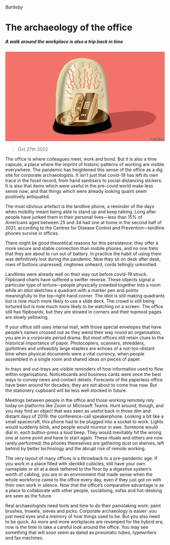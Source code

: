 ###### Bartleby

# The archaeology of the office 

##### A walk around the workplace is also a trip back in time 

![image](images/20221029_WBD002.jpg) 

> Oct 27th 2022 

The office is where colleagues meet, work and bond. But it is also a time capsule, a place where the imprint of historic patterns of working are visible everywhere. The pandemic has heightened this sense of the office as a dig site for corporate archaeologists. It isn’t just that covid-19 has left its own trace in the fossil record, from hand sanitisers to social-distancing stickers. It is also that items which were useful in the pre-covid world make less sense now; and that things which were already looking quaint seem positively antiquated. 

The most obvious artefact is the landline phone, a reminder of the days when mobility meant being able to stand up and keep talking. Long after people have junked them in their personal lives—less than 15% of Americans aged between 25 and 34 had one at home in the second half of 2021, according to the Centres for Disease Control and Prevention—landline phones survive in offices. 

There might be good theoretical reasons for this persistence: they offer a more secure and stable connection than mobile phones, and no one frets that they are about to run out of battery. In practice the habit of using them was definitively lost during the pandemic. Now they sit on desk after desk, rows of buttons unpressed, ringtones unheard, cords tellingly unknotted.

Landlines were already well on their way out before covid-19 struck. Flipboard charts have suffered a swifter reverse. These objects signal a particular type of torture—people physically crowded together into a room while an idiot sketches a quadrant with a marker pen and points meaningfully to the top-right-hand corner. The idiot is still making quadrants but is now much more likely to use a slide deck. The crowd is still being tortured but is now much more likely to be watching on a screen. The office still has flipboards, but they are stowed in corners and their topmost pages are slowly yellowing.

If your office still uses internal mail, with those special envelopes that have people’s names crossed out as they wend their way round an organisation, you are in a corporate period drama. But most offices still retain clues to the historical importance of paper. Photocopiers, scanners, shredders, guillotines and unfeasibly large staplers are echoes of a not-too-distant time when physical documents were a vital currency, when people assembled in a single room and shared ideas on pieces of paper. 

In-trays and out-trays are visible reminders of how information used to flow within organisations. Noticeboards and business cards were once the best ways to convey news and contact details. Forecasts of the paperless office have been around for decades; they are not about to come true now. But the stationery cupboard will be less well stocked in future. 

Meetings between people in the office and those working remotely rely today on platforms like Zoom or Microsoft Teams. Hunt around, though, and you may find an object that was seen as useful back in those dim and distant days of 2019: the conference-call speakerphone. Looking a bit like a small spacecraft, this phone had to be plugged into a socket to work. Lights would suddenly blink, and people would murmur in awe. Someone would dial in, each button-press a loud beep. They would inevitably hit the wrong one at some point and have to start again. These rituals and others are now rarely performed; the phones themselves are gathering dust on shelves, left behind by better technology and the abrupt rise of remote working. 

The very layout of many offices is a throwback to a pre-pandemic age. If you work in a place filled with identikit cubicles, still have your own nameplate or sit at a desk tethered to the floor by a digestive system’s worth of cabling, you are in an environment that made sense when the whole workforce came to the office every day, even if they just got on with their own work in silence. Now that the office’s comparative advantage is as a place to collaborate with other people, socialising, sofas and hot-desking are seen as the future. 

Real archaeologists need tools and time to do their painstaking work: paint brushes, trowels, sieves and picks. Corporate archaeology is easier: you just need eyes and a memory of how things used to be. But you also need to be quick. As more and more workplaces are revamped for the hybrid era, now is the time to take a careful look around the office. You may see something that will soon seem as dated as pneumatic tubes, typewriters and fax machines.






